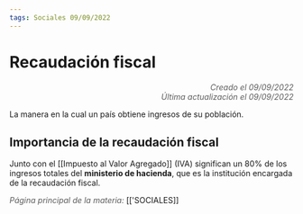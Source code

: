 ```yaml
---
tags: Sociales 09/09/2022
---
```


# Recaudación fiscal
<div style="text-align: right; opacity: 0.7; font-style: italic;">Creado el 09/09/2022</div>
<div style="text-align: right; opacity: 0.7; font-style: italic;">Última actualización el 09/09/2022</div>

La manera en la cual un país obtiene ingresos de su población.

## Importancia de la recaudación fiscal

Junto con el [[Impuesto al Valor Agregado]] (IVA) significan un 80% de los ingresos totales del **ministerio de hacienda**, que es la institución encargada de la recaudación fiscal.

<span style="opacity: 0.7; font-style: italic;">Página principal de la materia:</span> [['SOCIALES]]